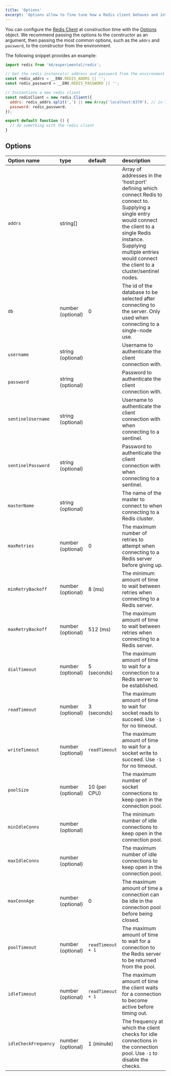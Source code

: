 ```yaml
---
title: 'Options'
excerpt: 'Options allow to fine tune how a Redis client behaves and interacts with a Redis server or cluster.'
---
```


You can configure the [Redis Client](/javascript-api/k6-redis/client) at construction time with the [Options](#options) object.
We recommend passing the options to the constructor as an argument,  then passing the most common options, such as the `addrs` and `password`, to the constructor from the environment.

The following snippet provides an example:

```javascript
import redis from 'k6/experimental/redis';

// Get the redis instance(s) address and password from the environment
const redis_addrs = __ENV.REDIS_ADDRS || '';
const redis_password = __ENV.REDIS_PASSWORD || '';

// Instantiate a new redis client
const redisClient = new redis.Client({
  addrs: redis_addrs.split(',') || new Array('localhost:6379'), // in the form of 'host:port', separated by commas
  password: redis_password,
});

export default function () {
  // do something with the redis client
}
```

## Options

| Option name          | type              | default           | description                                                                                                                                                                                                                                      |
| :------------------- | :---------------- | :---------------- | :----------------------------------------------------------------------------------------------------------------------------------------------------------------------------------------------------------------------------------------------- |
| `addrs`              | string[]          |                   | Array of addresses in the 'host:port' defining which connect Redis to connect to. Supplying a single entry would connect the client to a single Redis instance. Supplying multiple entries would connect the client to a cluster/sentinel nodes. |
| `db`                 | number (optional) | 0                 | The id of the database to be selected after connecting to the server. Only used when connecting to a single-node use.                                                                                                                           |
| `username`           | string (optional) |                   | Username to authenticate the client connection with.                                                                                                                                                                                             |
| `password`           | string (optional) |                   | Password to authenticate the client connection with.                                                                                                                                                                                             |
| `sentinelUsername`   | string (optional) |                   | Username to authenticate the client connection with when connecting to a sentinel.                                                                                                                                                               |
| `sentinelPassword`   | string (optional) |                   | Password to authenticate the client connection with when connecting to a sentinel.                                                                                                                                                               |
| `masterName`         | string (optional) |                   | The name of the master to connect to when connecting to a Redis cluster.                                                                                                                                                                         |
| `maxRetries`         | number (optional) | 0                 | The maximum number of retries to attempt when connecting to a Redis server before giving up.                                                                                                                                                     |
| `minRetryBackoff`    | number (optional) | 8 (ms)            | The minimum amount of time to wait between retries when connecting to a Redis server.                                                                                                                                                            |
| `maxRetryBackoff`    | number (optional) | 512 (ms)          | The maximum amount of time to wait between retries when connecting to a Redis server.                                                                                                                                                            |
| `dialTimeout`        | number (optional) | 5 (seconds)       | The maximum amount of time to wait for a connection to a Redis server to be established.                                                                                                                                                         |
| `readTimeout`        | number (optional) | 3 (seconds)       | The maximum amount of time to wait for socket reads to succeed. Use `-1` for no timeout.                                                                                                                                                         |
| `writeTimeout`       | number (optional) | `readTimeout`     | The maximum amount of time to wait for a socket write to succeed. Use `-1` for no timeout.                                                                                                                                                       |
| `poolSize`           | number (optional) | 10 (per CPU)      | The maximum number of socket connections to keep open in the connection pool.                                                                                                                                                                    |
| `minIdleConns`       | number (optional) |                   | The minimum number of idle connections to keep open in the connection pool.                                                                                                                                                                      |
| `maxIdleConns`       | number (optional) |                   | The maximum number of idle connections to keep open in the connection pool.                                                                                                                                                                      |
| `maxConnAge`         | number (optional) | 0                 | The maximum amount of time a connection can be idle in the connection pool before being closed.                                                                                                                                                  |
| `poolTimeout`        | number (optional) | `readTimeout + 1` | The maximum amount of time to wait for a connection to the Redis server to be returned from the pool.                                                                                                                                            |
| `idleTimeout`        | number (optional) | `readTimeout + 1` | The maximum amount of time the client waits for a connection to become active before timing out.                                                                                                                                                 |
| `idleCheckFrequency` | number (optional) | 1 (minute)        | The frequency at which the client checks for idle connections in the connection pool. Use `-1` to disable the checks.                                                                                                                            |